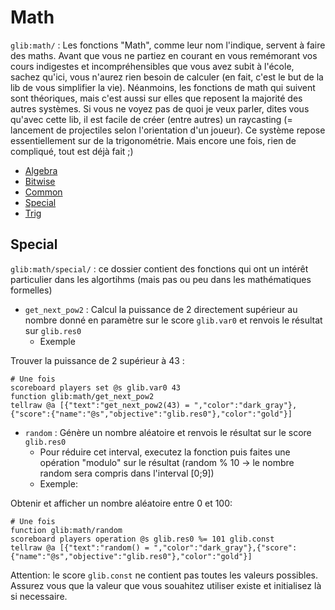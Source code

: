 # **Math**

`glib:math/` : Les fonctions "Math", comme leur nom l'indique, servent à faire des maths. Avant que vous ne partiez en courant en vous remémorant vos cours indigestes et incompréhensibles que vous avez subit à l'école, sachez qu'ici, vous n'aurez rien besoin de calculer (en fait, c'est le but de la lib de vous simplifier la vie). Néanmoins, les fonctions de math qui suivent sont théoriques, mais c'est aussi sur elles que reposent la majorité des autres systèmes. Si vous ne voyez pas de quoi je veux parler, dites vous qu'avec cette lib, il est facile de créer (entre autres) un raycasting (= lancement de projectiles selon l'orientation d'un joueur). Ce système repose essentiellement sur de la trigonométrie. Mais encore une fois, rien de compliqué, tout est déjà fait ;)

* [Algebra](Algebra.md)
* [Bitwise](Bitwise.md)
* [Common](Common.md)
* [Special](Special.md)
* [Trig](Trig.md)

## **Special**

`glib:math/special/` : ce dossier contient des fonctions qui ont un intérêt particulier dans les algortihms (mais pas ou peu dans les mathématiques formelles)

* `get_next_pow2` : Calcul la puissance de 2 directement supérieur au nombre donné en paramètre sur le score `glib.var0` et renvois le résultat sur `glib.res0`
  * Exemple

Trouver la puissance de 2 supérieur à 43 :

```
# Une fois
scoreboard players set @s glib.var0 43
function glib:math/get_next_pow2
tellraw @a [{"text":"get_next_pow2(43) = ","color":"dark_gray"},{"score":{"name":"@s","objective":"glib.res0"},"color":"gold"}]
```

* `random` : Génère un nombre aléatoire et renvois le résultat sur le score `glib.res0`
  * Pour réduire cet interval, executez la fonction puis faites une opération "modulo" sur le résultat (random % 10 -> le nombre random sera compris dans l'interval \[0;9\])
  * Exemple:

Obtenir et afficher un nombre aléatoire entre 0 et 100:

```
# Une fois
function glib:math/random
scoreboard players operation @s glib.res0 %= 101 glib.const
tellraw @a [{"text":"random() = ","color":"dark_gray"},{"score":{"name":"@s","objective":"glib.res0"},"color":"gold"}]

```

Attention: le score `glib.const` ne contient pas toutes les valeurs possibles. Assurez vous que la valeur que vous souahitez utiliser existe et initialisez là si necessaire.